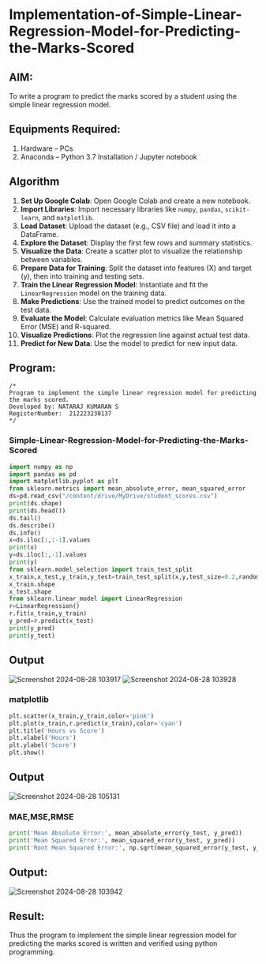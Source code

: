 # Implementation-of-Simple-Linear-Regression-Model-for-Predicting-the-Marks-Scored

## AIM:
To write a program to predict the marks scored by a student using the simple linear regression model.

## Equipments Required:
1. Hardware – PCs
2. Anaconda – Python 3.7 Installation / Jupyter notebook

## Algorithm

1. **Set Up Google Colab**: Open Google Colab and create a new notebook.
2. **Import Libraries**: Import necessary libraries like `numpy`, `pandas`, `scikit-learn`, and `matplotlib`.
3. **Load Dataset**: Upload the dataset (e.g., CSV file) and load it into a DataFrame.
4. **Explore the Dataset**: Display the first few rows and summary statistics.
5. **Visualize the Data**: Create a scatter plot to visualize the relationship between variables.
6. **Prepare Data for Training**: Split the dataset into features (X) and target (y), then into training and testing sets.
7. **Train the Linear Regression Model**: Instantiate and fit the `LinearRegression` model on the training data.
8. **Make Predictions**: Use the trained model to predict outcomes on the test data.
9. **Evaluate the Model**: Calculate evaluation metrics like Mean Squared Error (MSE) and R-squared.
10. **Visualize Predictions**: Plot the regression line against actual test data.
11. **Predict for New Data**: Use the model to predict for new input data.


## Program:
```
/*
Program to implement the simple linear regression model for predicting the marks scored.
Developed by: NATARAJ KUMARAN S
RegisterNumber:  212223230137
*/
```
### Simple-Linear-Regression-Model-for-Predicting-the-Marks-Scored
```python
import numpy as np
import pandas as pd
import matplotlib.pyplot as plt
from sklearn.metrics import mean_absolute_error, mean_squared_error
ds=pd.read_csv("/content/drive/MyDrive/student_scores.csv")
print(ds.shape)
print(ds.head())
ds.tail()
ds.describe()
ds.info()
x=ds.iloc[:,:-1].values
print(x)
y=ds.iloc[:,-1].values
print(y)
from sklearn.model_selection import train_test_split
x_train,x_test,y_train,y_test=train_test_split(x,y,test_size=0.2,random_state=0)
x_train.shape
x_test.shape
from sklearn.linear_model import LinearRegression
r=LinearRegression()
r.fit(x_train,y_train)
y_pred=r.predict(x_test)
print(y_pred)
print(y_test)
```
## Output
![Screenshot 2024-08-28 103917](https://github.com/user-attachments/assets/7704ffe6-0148-4847-a05c-0ca19ab482ee)
![Screenshot 2024-08-28 103928](https://github.com/user-attachments/assets/76fe0b20-146d-4e60-a7fc-5b327f151327)


### matplotlib
```python
plt.scatter(x_train,y_train,color='pink')
plt.plot(x_train,r.predict(x_train),color='cyan')
plt.title('Hours vs Score')
plt.xlabel('Hours')
plt.ylabel('Score')
plt.show()
```
## Output
![Screenshot 2024-08-28 105131](https://github.com/user-attachments/assets/c43236b5-b2f8-4784-a262-98dbfbb1ff61)

### MAE,MSE,RMSE
```python
print('Mean Absolute Error:', mean_absolute_error(y_test, y_pred))
print('Mean Squared Error:', mean_squared_error(y_test, y_pred))
print('Root Mean Squared Error:', np.sqrt(mean_squared_error(y_test, y_pred)))
```
## Output:
![Screenshot 2024-08-28 103942](https://github.com/user-attachments/assets/3ea4c803-15ca-4247-8be2-fc0fe3fab289)


## Result:
Thus the program to implement the simple linear regression model for predicting the marks scored is written and verified using python programming.
